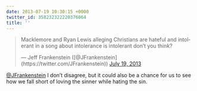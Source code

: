 ```yaml
---
date: 2013-07-19 10:30:15 +0000
twitter_id: 358232322220376064
title: ''
---
```


<blockquote class="twitter-tweet"><p lang="en" dir="ltr">Macklemore and Ryan Lewis alleging Christians are hateful and intolerant in a song about intolerance is intolerant don’t you think?</p>&mdash; Jeff Frankenstein ([@JFrankenstein](https://twitter.com/JFrankenstein)) <a href="https://twitter.com/JFrankenstein/status/358229338790961153?ref_src=twsrc%5Etfw">July 19, 2013</a></blockquote>
<script async src="https://platform.twitter.com/widgets.js" charset="utf-8"></script>

[@JFrankenstein](https://twitter.com/JFrankenstein) I don’t disagree, but it could also be a chance for us to see how we fall short of loving the sinner while hating the sin.
